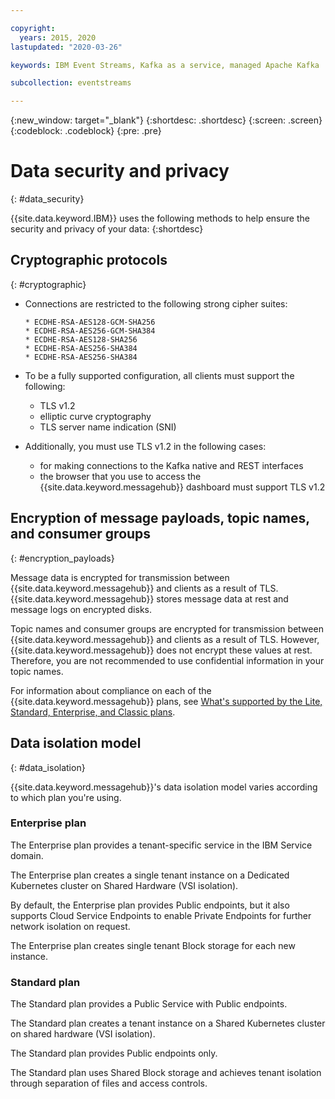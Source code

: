 ```yaml
---

copyright:
  years: 2015, 2020
lastupdated: "2020-03-26"

keywords: IBM Event Streams, Kafka as a service, managed Apache Kafka

subcollection: eventstreams

---
```


{:new_window: target="_blank"}
{:shortdesc: .shortdesc}
{:screen: .screen}
{:codeblock: .codeblock}
{:pre: .pre}


# Data security and privacy
{: #data_security}


{{site.data.keyword.IBM}} uses the following methods to help ensure the security and
privacy of your data:
{:shortdesc}

## Cryptographic protocols
{: #cryptographic}

* Connections are restricted to the following strong cipher suites:

      * ECDHE-RSA-AES128-GCM-SHA256
      * ECDHE-RSA-AES256-GCM-SHA384
      * ECDHE-RSA-AES128-SHA256
      * ECDHE-RSA-AES256-SHA384
      * ECDHE-RSA-AES256-SHA384

* To be a fully supported configuration, all clients must support the following:
    * TLS v1.2
    * elliptic curve cryptography
    * TLS server name indication (SNI)

* Additionally, you must use TLS v1.2 in the following cases:
    * for making connections to the Kafka native and REST interfaces 
    * the browser that you use to access the {{site.data.keyword.messagehub}} dashboard must support TLS v1.2

   
## Encryption of message payloads, topic names, and consumer groups
{: #encryption_payloads}

Message data is encrypted for transmission between {{site.data.keyword.messagehub}}
and clients as a result of TLS. {{site.data.keyword.messagehub}} stores message data
at rest and message logs on encrypted disks.

Topic names and consumer groups are encrypted for transmission between 
{{site.data.keyword.messagehub}} and clients as a result of TLS. However, 
{{site.data.keyword.messagehub}} does not encrypt these values at rest. Therefore, you are not recommended to use confidential information in your topic names.

For information about compliance on each of the {{site.data.keyword.messagehub}} plans, see 
[What's supported by the Lite, Standard, Enterprise, and Classic plans](/docs/EventStreams?topic=eventstreams-plan_choose#what-s-supported-by-the-lite-standard-enterprise-and-classic-plans).

## Data isolation model
{: #data_isolation}

{{site.data.keyword.messagehub}}'s data isolation model varies according to which plan you're using.

### Enterprise plan
The Enterprise plan provides a tenant-specific service in the IBM Service domain.

The Enterprise plan creates a single tenant instance on a Dedicated Kubernetes cluster on Shared Hardware (VSI isolation).

By default, the Enterprise plan provides Public endpoints, but it also supports Cloud Service Endpoints to enable Private Endpoints for further network isolation on request.

The Enterprise plan creates single tenant Block storage for each new instance.


### Standard plan
The Standard plan provides a Public Service with Public endpoints.

The Standard plan creates a tenant instance on a Shared Kubernetes cluster on shared hardware (VSI isolation).

The Standard plan provides Public endpoints only.

The Standard plan uses Shared Block storage and achieves tenant isolation through separation of files and access controls.




